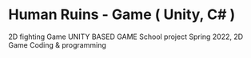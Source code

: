# Human Ruins - Game ( Unity, C# )
2D fighting Game
UNITY BASED GAME
School project Spring 2022, 2D Game Coding & programming
